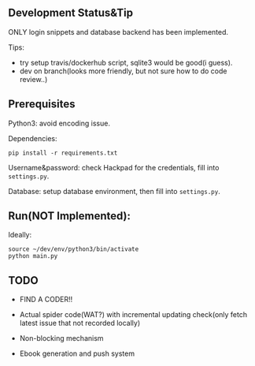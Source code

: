 ## Development Status&Tip

ONLY login snippets and database backend has been implemented.

Tips:

- try setup travis/dockerhub script, sqlite3 would be good(i guess).
- dev on branch(looks more friendly, but not sure how to do code review..)

## Prerequisites

Python3: avoid encoding issue.

Dependencies:

    pip install -r requirements.txt
    
Username\&password: check Hackpad for the credentials, fill into `settings.py`.
 
Database: setup database environment, then fill into `settings.py`.

## Run(NOT Implemented):

Ideally:

    source ~/dev/env/python3/bin/activate
    python main.py


## TODO

* FIND A CODER!!

* Actual spider code(WAT?) with incremental updating check(only fetch latest issue that not recorded locally)

* Non-blocking mechanism

* Ebook generation and push system
